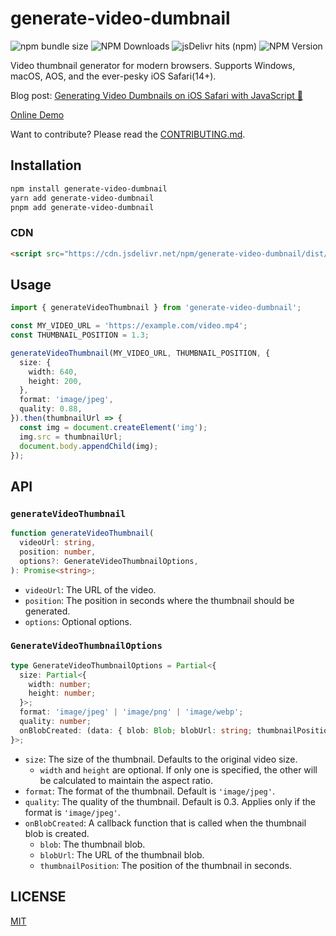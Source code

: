 # generate-video-dumbnail

![npm bundle size](https://img.shields.io/bundlephobia/minzip/generate-video-dumbnail) ![NPM Downloads](https://img.shields.io/npm/dm/generate-video-dumbnail) ![jsDelivr hits (npm)](https://img.shields.io/jsdelivr/npm/hm/generate-video-dumbnail) ![NPM Version](https://img.shields.io/npm/v/generate-video-dumbnail)

Video thumbnail generator for modern browsers. Supports Windows, macOS, AOS, and the ever-pesky iOS Safari(14+).

Blog post: [Generating Video Dumbnails on iOS Safari with JavaScript 💩](https://shj.rip/article/generating-video-dumbnails-on-ios-safari-with-javascript.html)

[Online Demo](https://gumball12.github.io/generate-video-dumbnail/)

Want to contribute? Please read the [CONTRIBUTING.md](./CONTRIBUTING.md).

## Installation

```bash
npm install generate-video-dumbnail
yarn add generate-video-dumbnail
pnpm add generate-video-dumbnail
```

### CDN

```html
<script src="https://cdn.jsdelivr.net/npm/generate-video-dumbnail/dist/index.iife.js"></script>
```

## Usage

```ts
import { generateVideoThumbnail } from 'generate-video-dumbnail';

const MY_VIDEO_URL = 'https://example.com/video.mp4';
const THUMBNAIL_POSITION = 1.3;

generateVideoThumbnail(MY_VIDEO_URL, THUMBNAIL_POSITION, {
  size: {
    width: 640,
    height: 200,
  },
  format: 'image/jpeg',
  quality: 0.88,
}).then(thumbnailUrl => {
  const img = document.createElement('img');
  img.src = thumbnailUrl;
  document.body.appendChild(img);
});
```

## API

### `generateVideoThumbnail`

```ts
function generateVideoThumbnail(
  videoUrl: string,
  position: number,
  options?: GenerateVideoThumbnailOptions,
): Promise<string>;
```

- `videoUrl`: The URL of the video.
- `position`: The position in seconds where the thumbnail should be generated.
- `options`: Optional options.

### `GenerateVideoThumbnailOptions`

```ts
type GenerateVideoThumbnailOptions = Partial<{
  size: Partial<{
    width: number;
    height: number;
  }>;
  format: 'image/jpeg' | 'image/png' | 'image/webp';
  quality: number;
  onBlobCreated: (data: { blob: Blob; blobUrl: string; thumbnailPosition: number }): void;
}>;
```

- `size`: The size of the thumbnail. Defaults to the original video size.
  - `width` and `height` are optional. If only one is specified, the other will be calculated to maintain the aspect ratio.
- `format`: The format of the thumbnail. Default is `'image/jpeg'`.
- `quality`: The quality of the thumbnail. Default is 0.3. Applies only if the format is `'image/jpeg'`.
- `onBlobCreated`: A callback function that is called when the thumbnail blob is created.
  - `blob`: The thumbnail blob.
  - `blobUrl`: The URL of the thumbnail blob.
  - `thumbnailPosition`: The position of the thumbnail in seconds.

## LICENSE

[MIT](./LICENSE)
